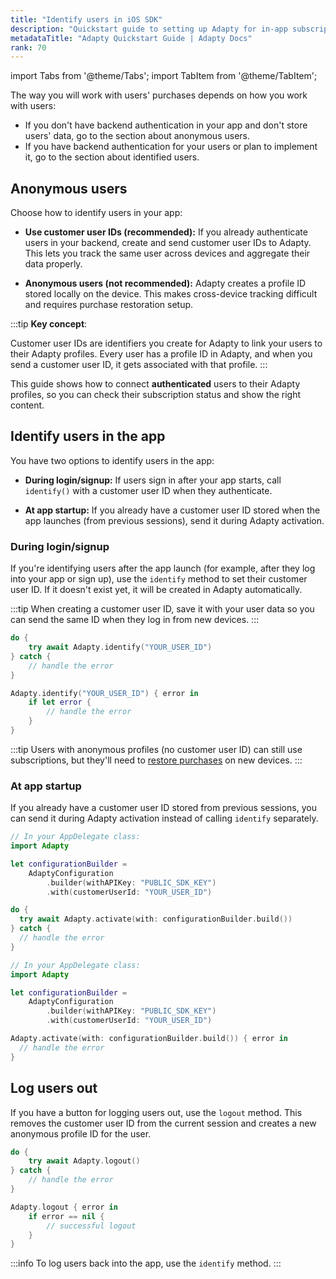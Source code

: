 ```yaml
---
title: "Identify users in iOS SDK"
description: "Quickstart guide to setting up Adapty for in-app subscription management."
metadataTitle: "Adapty Quickstart Guide | Adapty Docs"
rank: 70
---
```

import Tabs from '@theme/Tabs';
import TabItem from '@theme/TabItem';

The way you will work with users' purchases depends on how you work with users:
- If you don't have backend authentication in your app and don't store users' data, go to the section about anonymous users.
- If you have backend authentication for your users or plan to implement it, go to the section about identified users.

## Anonymous users



Choose how to identify users in your app:

- **Use customer user IDs (recommended):**
If you already authenticate users in your backend, create and send customer user IDs to Adapty. This lets you track the same user across devices and aggregate their data properly.

- **Anonymous users (not recommended):**
Adapty creates a profile ID stored locally on the device. This makes cross-device tracking difficult and requires purchase restoration setup.

:::tip
**Key concept**:

Customer user IDs are identifiers you create for Adapty to link your users to their Adapty profiles. Every user has a profile ID in Adapty, and when you send a customer user ID, it gets associated with that profile.
:::

This guide shows how to connect **authenticated** users to their Adapty profiles, so you can check their subscription status and show the right content.

## Identify users in the app

You have two options to identify users in the app:

- **During login/signup:** If users sign in after your app starts, call `identify()` with a customer user ID when they authenticate.

- **At app startup:** If you already have a customer user ID stored when the app launches (from previous sessions), send it during Adapty activation.

### During login/signup

If you're identifying users after the app launch (for example, after they log into your app or sign up), use the `identify` method to set their customer user ID. If it doesn't exist yet, it will be created in Adapty automatically. 

:::tip
When creating a customer user ID, save it with your user data so you can send the same ID when they log in from new devices.
:::

<Tabs groupId="current-os" queryString>
<TabItem value="swift" label="Swift" default>

```swift showLineNumbers
do {
    try await Adapty.identify("YOUR_USER_ID")
} catch {
    // handle the error
}
```
</TabItem>
<TabItem value="swift-callback" label="Swift-Callback" default>

```swift showLineNumbers
Adapty.identify("YOUR_USER_ID") { error in
    if let error {
        // handle the error
    }
}
```
</TabItem>
</Tabs>

:::tip
Users with anonymous profiles (no customer user ID) can still use subscriptions, but they'll need to [restore purchases](restore-purchase.md) on new devices.
:::

### At app startup

If you already have a customer user ID stored from previous sessions, you can send it during Adapty activation instead of calling `identify` separately.

<Tabs groupId="current-os" queryString>
<TabItem value="swift" label="Swift" default>

```swift showLineNumbers
// In your AppDelegate class:
import Adapty

let configurationBuilder =
    AdaptyConfiguration
        .builder(withAPIKey: "PUBLIC_SDK_KEY")
        .with(customerUserId: "YOUR_USER_ID")

do {
  try await Adapty.activate(with: configurationBuilder.build())
} catch {
  // handle the error
}
```
</TabItem>

<TabItem value="swift-callback" label="Swift-Callback" default>

```swift showLineNumbers
// In your AppDelegate class:
import Adapty

let configurationBuilder =
    AdaptyConfiguration
        .builder(withAPIKey: "PUBLIC_SDK_KEY")
        .with(customerUserId: "YOUR_USER_ID")

Adapty.activate(with: configurationBuilder.build()) { error in
  // handle the error
}
```

</TabItem>

</Tabs>

## Log users out

If you have a button for logging users out, use the `logout` method. This removes the customer user ID from the current session and creates a new anonymous profile ID for the user.

<Tabs groupId="current-os" queryString>
<TabItem value="swift" label="Swift" default>

```swift showLineNumbers
do {
    try await Adapty.logout()
} catch {
    // handle the error
}
```
</TabItem>
<TabItem value="swift-callback" label="Swift-Callback" default>

```swift showLineNumbers
Adapty.logout { error in
    if error == nil {
        // successful logout
    }
}
```
</TabItem>
</Tabs>

:::info
To log users back into the app, use the `identify` method.
:::